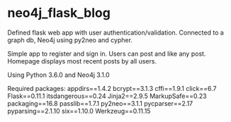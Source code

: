 # neo4j_flask_blog

Defined flask web app with user authentication/validation.
Connected to a graph db, Neo4j using py2neo and cypher.

Simple app to register and sign in. Users can post and like any post.
Homepage displays most recent posts by all users.

Using Python 3.6.0 and Neo4j 3.1.0

Required packages:
appdirs==1.4.2
bcrypt==3.1.3
cffi==1.9.1
click==6.7
Flask==0.11.1
itsdangerous==0.24
Jinja2==2.9.5
MarkupSafe==0.23
packaging==16.8
passlib==1.7.1
py2neo==3.1.1
pycparser==2.17
pyparsing==2.1.10
six==1.10.0
Werkzeug==0.11.15
